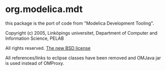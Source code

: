 # org.modelica.mdt
this package is the port of code from "Modelica Development Tooling".
 
 Copyright (c) 2005, Linköpings universitet, Department of
 Computer and Information Science, PELAB
 
 All rights reserved.
[The new BSD license](http://www.opensource.org/licenses/bsd-license.php)
 
 All references/links to eclipse classes have been removed and OMJava jar is used instead of OMProxy. 